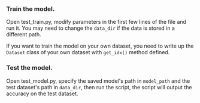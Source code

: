 ### Train the model.

Open test_train.py, modify parameters in the first few lines of the file and run it. You may need to change the `data_dir` if the data is stored in a different path.
 
If you want to train the model on your own dataset, you need to write up the `Dataset` class of your own dataset with `get_idx()` method defined.

### Test the model.

Open test_model.py, specify the saved model's path in `model_path` and the test dataset's path in `data_dir`, then run the script, the script will output the accuracy on the test dataset.



